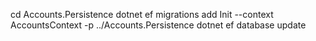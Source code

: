 cd Accounts.Persistence
dotnet ef migrations add Init --context AccountsContext -p ../Accounts.Persistence
dotnet ef database update